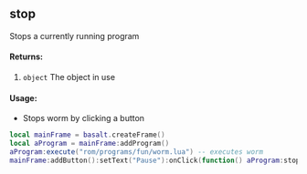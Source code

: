 ## stop
Stops a currently running program

#### Returns:
1. `object` The object in use

#### Usage:
* Stops worm by clicking a button
```lua
local mainFrame = basalt.createFrame()
local aProgram = mainFrame:addProgram()
aProgram:execute("rom/programs/fun/worm.lua") -- executes worm
mainFrame:addButton():setText("Pause"):onClick(function() aProgram:stop() end):show()
```